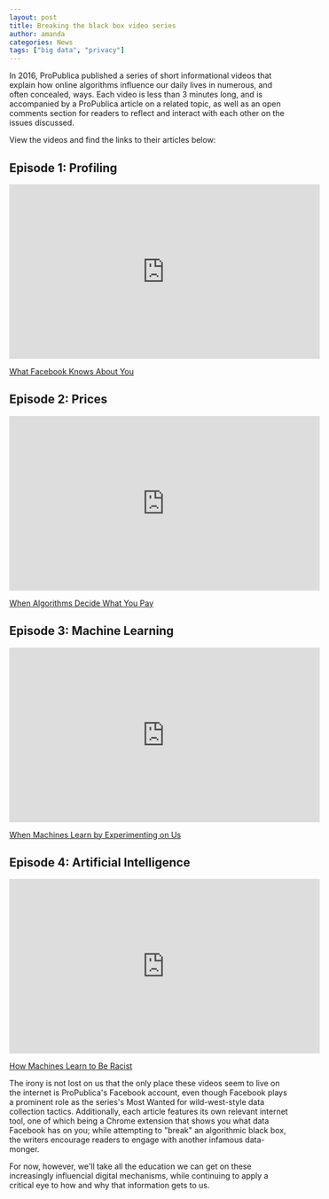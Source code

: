 ```yaml
---
layout: post
title: Breaking the black box video series
author: amanda
categories: News
tags: ["big data", "privacy"]
---
```


<span class="drop">I</span>n 2016, ProPublica published a series of short informational videos that explain how online algorithms influence our daily lives in numerous, and often concealed, ways. Each video is less than 3 minutes long, and is accompanied by a ProPublica article on a related topic, as well as an open comments section for readers to reflect and interact with each other on the issues discussed. 

View the videos and find the links to their articles below:

<!--more-->

## Episode 1: Profiling

<iframe src="https://www.facebook.com/plugins/video.php?href=https%3A%2F%2Fwww.facebook.com%2Fpropublica%2Fvideos%2F10154653498319445%2F&show_text=0&width=560" width="560" height="315" style="border:none;overflow:hidden" scrolling="no" frameborder="0" allowfullscreen="true" allow="autoplay; clipboard-write; encrypted-media; picture-in-picture; web-share" allowFullScreen="true"></iframe>

[What Facebook Knows About You](https://www.propublica.org/article/breaking-the-black-box-what-facebook-knows-about-you)

## Episode 2: Prices

<iframe src="https://www.facebook.com/plugins/video.php?href=https%3A%2F%2Fwww.facebook.com%2Fpropublica%2Fvideos%2F10154673537169445%2F&show_text=0&width=560" width="560" height="315" style="border:none;overflow:hidden" scrolling="no" frameborder="0" allowfullscreen="true" allow="autoplay; clipboard-write; encrypted-media; picture-in-picture; web-share" allowFullScreen="true"></iframe>

[When Algorithms Decide What You Pay](https://www.propublica.org/article/breaking-the-black-box-when-algorithms-decide-what-you-pay)

## Episode 3: Machine Learning

<iframe src="https://www.facebook.com/plugins/video.php?href=https%3A%2F%2Fwww.facebook.com%2Fpropublica%2Fvideos%2F10154694412604445%2F&show_text=0&width=560" width="560" height="315" style="border:none;overflow:hidden" scrolling="no" frameborder="0" allowfullscreen="true" allow="autoplay; clipboard-write; encrypted-media; picture-in-picture; web-share" allowFullScreen="true"></iframe>

[When Machines Learn by Experimenting on Us](https://www.propublica.org/article/breaking-the-black-box-when-machines-learn-by-experimenting-on-us)

## Episode 4: Artificial Intelligence

<iframe src="https://www.facebook.com/plugins/video.php?href=https%3A%2F%2Fwww.facebook.com%2Fpropublica%2Fvideos%2F10154720058919445%2F&show_text=0&width=560" width="560" height="315" style="border:none;overflow:hidden" scrolling="no" frameborder="0" allowfullscreen="true" allow="autoplay; clipboard-write; encrypted-media; picture-in-picture; web-share" allowFullScreen="true"></iframe>

[How Machines Learn to Be Racist](https://www.propublica.org/article/breaking-the-black-box-how-machines-learn-to-be-racist?word=Trump)

The irony is not lost on us that the only place these videos seem to live on the internet is ProPublica's Facebook account, even though Facebook plays a prominent role as the series's Most Wanted for wild-west-style data collection tactics. Additionally, each article features its own relevant internet tool, one of which being a Chrome extension that shows you what data Facebook has on you; while attempting to "break" an algorithmic black box, the writers encourage readers to engage with another infamous data-monger. 

For now, however, we'll take all the education we can get on these increasingly influencial digital mechanisms, while continuing to apply a critical eye to how and why that information gets to us.